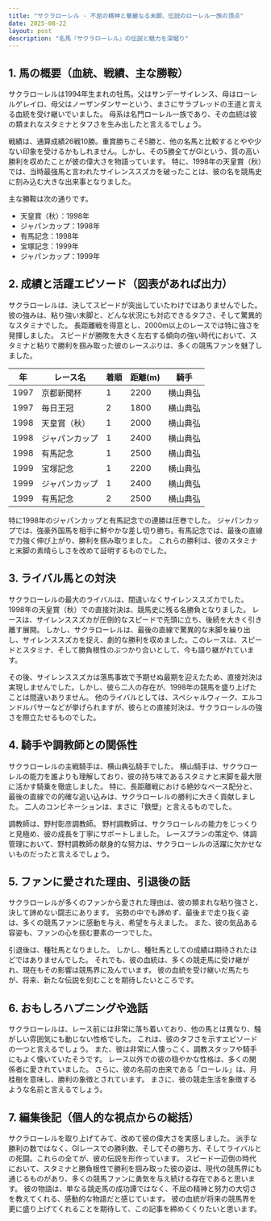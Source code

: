 ```yaml
---
title: "サクラローレル - 不屈の精神と華麗なる末脚、伝説のローレル一族の頂点"
date: 2025-08-22
layout: post
description: "名馬『サクラローレル』の伝説と魅力を深堀り"
---
```


## 1. 馬の概要（血統、戦績、主な勝鞍）

サクラローレルは1994年生まれの牡馬。父はサンデーサイレンス、母はローレルゲレイロ、母父はノーザンダンサーという、まさにサラブレッドの王道と言える血統を受け継いでいました。  母系は名門ローレル一族であり、その血統は彼の類まれなスタミナとタフさを生み出したと言えるでしょう。

戦績は、通算成績26戦10勝。重賞勝ちこそ5勝と、他の名馬と比較するとやや少ない印象を受けるかもしれません。しかし、その5勝全てがGIという、質の高い勝利を収めたことが彼の偉大さを物語っています。  特に、1998年の天皇賞（秋）では、当時最強馬と言われたサイレンススズカを破ったことは、彼の名を競馬史に刻み込む大きな出来事となりました。

主な勝鞍は次の通りです。

* 天皇賞（秋）：1998年
* ジャパンカップ：1998年
* 有馬記念：1998年
* 宝塚記念：1999年
* ジャパンカップ：1999年


## 2. 成績と活躍エピソード（図表があれば出力）

サクラローレルは、決してスピードが突出していたわけではありませんでした。彼の強みは、粘り強い末脚と、どんな状況にも対応できるタフさ、そして驚異的なスタミナでした。  長距離戦を得意とし、2000m以上のレースでは特に強さを発揮しました。  スピードが勝敗を大きく左右する傾向の強い時代において、スタミナと粘りで勝利を掴み取った彼のレースぶりは、多くの競馬ファンを魅了しました。

| 年 | レース名          | 着順 | 距離(m) | 騎手      |
|---|-----------------|-----|---------|-----------|
| 1997 | 京都新聞杯         | 1   | 2200     | 横山典弘   |
| 1997 | 毎日王冠         | 2   | 1800     | 横山典弘   |
| 1998 | 天皇賞（秋）       | 1   | 2000     | 横山典弘   |
| 1998 | ジャパンカップ     | 1   | 2400     | 横山典弘   |
| 1998 | 有馬記念         | 1   | 2500     | 横山典弘   |
| 1999 | 宝塚記念         | 1   | 2200     | 横山典弘   |
| 1999 | ジャパンカップ     | 1   | 2400     | 横山典弘   |
| 1999 | 有馬記念         | 2   | 2500     | 横山典弘   |


特に1998年のジャパンカップと有馬記念での連勝は圧巻でした。  ジャパンカップでは、強豪外国馬を相手に鮮やかな差し切り勝ち。有馬記念では、最後の直線で力強く伸び上がり、勝利を掴み取りました。  これらの勝利は、彼のスタミナと末脚の素晴らしさを改めて証明するものでした。


## 3. ライバル馬との対決

サクラローレルの最大のライバルは、間違いなくサイレンススズカでした。  1998年の天皇賞（秋）での直接対決は、競馬史に残る名勝負となりました。  レースは、サイレンススズカが圧倒的なスピードで先頭に立ち、後続を大きく引き離す展開。  しかし、サクラローレルは、最後の直線で驚異的な末脚を繰り出し、サイレンススズカを捉え、劇的な勝利を収めました。このレースは、スピードとスタミナ、そして勝負根性のぶつかり合いとして、今も語り継がれています。

その後、サイレンススズカは落馬事故で予期せぬ最期を迎えたため、直接対決は実現しませんでした。しかし、彼ら二人の存在が、1998年の競馬を盛り上げたことは間違いありません。  他のライバルとしては、スペシャルウィーク、エルコンドルパサーなどが挙げられますが、彼らとの直接対決は、サクラローレルの強さを際立たせるものでした。


## 4. 騎手や調教師との関係性

サクラローレルの主戦騎手は、横山典弘騎手でした。  横山騎手は、サクラローレルの能力を誰よりも理解しており、彼の持ち味であるスタミナと末脚を最大限に活かす騎乗を徹底しました。  特に、長距離戦における絶妙なペース配分と、最後の直線での的確な追い込みは、サクラローレルの勝利に大きく貢献しました。  二人のコンビネーションは、まさに「鉄壁」と言えるものでした。

調教師は、野村彰彦調教師。  野村調教師は、サクラローレルの能力をじっくりと見極め、彼の成長を丁寧にサポートしました。  レースプランの策定や、体調管理において、野村調教師の献身的な努力は、サクラローレルの活躍に欠かせないものだったと言えるでしょう。


## 5. ファンに愛された理由、引退後の話

サクラローレルが多くのファンから愛された理由は、彼の類まれな粘り強さと、決して諦めない闘志にあります。  劣勢の中でも諦めず、最後まで走り抜く姿は、多くの競馬ファンに感動を与え、希望を与えました。  また、彼の気品ある容姿も、ファンの心を掴む要素の一つでした。

引退後は、種牡馬となりました。  しかし、種牡馬としての成績は期待されたほどではありませんでした。  それでも、彼の血統は、多くの競走馬に受け継がれ、現在もその影響は競馬界に及んでいます。  彼の血統を受け継いだ馬たちが、将来、新たな伝説を刻むことを期待したいところです。


## 6. おもしろハプニングや逸話

サクラローレルは、レース前には非常に落ち着いており、他の馬とは異なり、騒がしい雰囲気にも動じない性格でした。  これは、彼のタフさを示すエピソードの一つと言えるでしょう。  また、彼は非常に人懐っこく、調教スタッフや騎手にもよく懐いていたそうです。  レース以外での彼の穏やかな性格は、多くの関係者に愛されていました。  さらに、彼の名前の由来である「ローレル」は、月桂樹を意味し、勝利の象徴とされています。  まさに、彼の競走生活を象徴するような名前と言えるでしょう。


## 7. 編集後記（個人的な視点からの総括）

サクラローレルを取り上げてみて、改めて彼の偉大さを実感しました。  派手な勝利の数ではなく、GIレースでの勝利数、そしてその勝ち方、そしてライバルとの死闘。これらの全てが、彼の伝説を形作っています。  スピード一辺倒の時代において、スタミナと勝負根性で勝利を掴み取った彼の姿は、現代の競馬界にも通じるものがあり、多くの競馬ファンに勇気を与え続ける存在であると思います。  彼の物語は、単なる競走馬の成功譚ではなく、不屈の精神と努力の大切さを教えてくれる、感動的な物語だと感じています。  彼の血統が将来の競馬界を更に盛り上げてくれることを期待して、この記事を締めくくりたいと思います。

